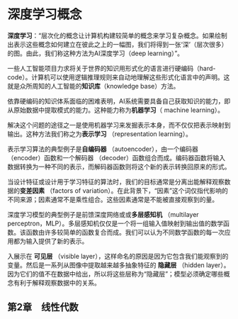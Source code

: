 # 深度学习概念

**深度学习**：“层次化的概念让计算机构建较简单的概念来学习复杂概念。如果绘制出表示这些概念如何建立在彼此之上的一幅图，我们将得到一张‘深’（层次很多）的图。由此，我们称这种方法为AI深度学习（deep learning）”。

一些人工智能项目力求将关于世界的知识用形式化的语言进行硬编码（hard-code）。计算机可以使用逻辑推理规则来自动地理解这些形式化语言中的声明。这就是众所周知的人工智能的**知识库**（knowledge base）方法。

依靠硬编码的知识体系面临的困难表明，AI系统需要具备自己获取知识的能力，即从原始数据中提取模式的能力。这种能力称为**机器学习**（ machine learning）。

解决这个问题的途径之一是使用机器学习来发掘表示本身，而不仅仅把表示映射到输出。这种方法我们称之为**表示学习** （representation learning）。

表示学习算法的典型例子是**自编码器** （autoencoder），由一个编码器 （encoder）函数和一个解码器 （decoder）函数组合而成。编码器函数将输入数据转换为一种不同的表示，而解码器函数则将这个新的表示转换回原来的形式。

当设计特征或设计用于学习特征的算法时，我们的目标通常是分离出能解释观察数据的**变差因素** （factors of variation）。在此背景下，“因素”这个词仅指代影响的不同来源；因素通常不是乘性组合。这些因素通常是不能被直接观察到的量。

深度学习模型的典型例子是前馈深度网络或或**多层感知机** （multilayer perceptron，MLP）。多层感知机仅仅是一个将一组输入值映射到输出值的数学函数。该函数由许多较简单的函数复合而成。我们可以认为不同数学函数的每一次应用都为输入提供了新的表示。

入展示在 **可见层** （visible layer），这样命名的原因是因为它包含我们能观察到的变量。然后是一系列从图像中提取越来越多抽象特征的 **隐藏层** （hidden layer）。因为它们的值不在数据中给出，所以将这些层称为“隐藏层”；模型必须确定哪些概念有利于解释观察数据中的关系。

## 第2章　线性代数





















































































































































